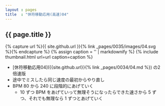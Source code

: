 ```yaml
---
layout : pages
title  : "休符移動応用(高速)04"
---
```


## {{ page.title }}

{% capture url %}{{ site.github.url }}{% link _pages/0035/images/04.svg %}{% endcapture %}
{% assign caption = '' | markdownify %}
{% include thumbnail.html url=url caption=caption %}

* [休符移動応用04]({{site.github.url}}{% link _pages/0034/04.md %}) の2倍速版
* 途中でミスしたら同じ速度の最初からやり直し
* BPM 80 から 240 に段階的にあげていく
  * 10 ずつ BPM をあげていって無理そうになったらできた速さから 5 ずつ、それでも無理なら 1 ずつとあげていく
